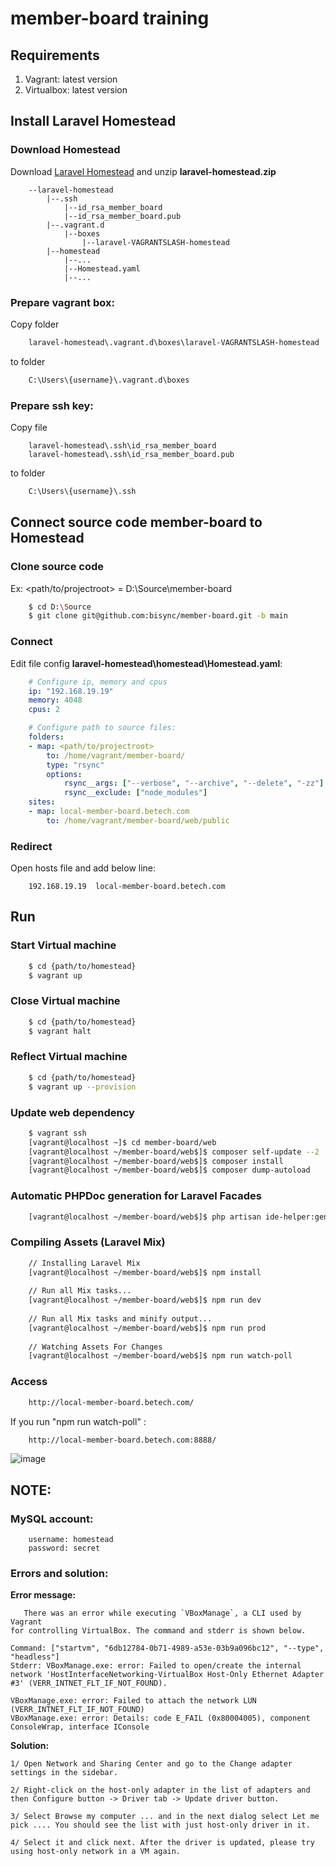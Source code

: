 # member-board training
## Requirements
1. Vagrant: latest version
2. Virtualbox: latest version

## Install Laravel Homestead

### Download Homestead
Download [Laravel Homestead](https://drive.google.com/file/d/15K4XSuygUYMbZw-sfKsmECC_Lwz4GXxB/view?usp=sharing) and unzip **laravel-homestead.zip**
```
    --laravel-homestead
        |--.ssh
            |--id_rsa_member_board
            |--id_rsa_member_board.pub
        |--.vagrant.d
            |--boxes
                |--laravel-VAGRANTSLASH-homestead
        |--homestead
            |--...
            |--Homestead.yaml
            |--...
```

### Prepare vagrant box:
Copy folder 
```bash
    laravel-homestead\.vagrant.d\boxes\laravel-VAGRANTSLASH-homestead
```

to folder
```bash
    C:\Users\{username}\.vagrant.d\boxes
```

### Prepare ssh key:
Copy file
```
    laravel-homestead\.ssh\id_rsa_member_board
    laravel-homestead\.ssh\id_rsa_member_board.pub
```

to folder
```bash
    C:\Users\{username}\.ssh
```

## Connect source code member-board to Homestead

### Clone source code
Ex: <path/to/projectroot> = D:\Source\member-board
```bash
    $ cd D:\Source
    $ git clone git@github.com:bisync/member-board.git -b main
```

### Connect
Edit file config **laravel-homestead\homestead\Homestead.yaml**:
```yaml
    # Configure ip, memory and cpus
    ip: "192.168.19.19"
    memory: 4048
    cpus: 2

    # Configure path to source files:
    folders:
    - map: <path/to/projectroot>
        to: /home/vagrant/member-board/
        type: "rsync"
        options:
            rsync__args: ["--verbose", "--archive", "--delete", "-zz"]
            rsync__exclude: ["node_modules"]
    sites:
    - map: local-member-board.betech.com
        to: /home/vagrant/member-board/web/public
```

### Redirect
Open hosts file and add below line:
```
    192.168.19.19  local-member-board.betech.com
```

## Run

### Start Virtual machine
```bash
    $ cd {path/to/homestead}
    $ vagrant up
```

### Close Virtual machine
```bash
    $ cd {path/to/homestead}
    $ vagrant halt
```

### Reflect Virtual machine
```bash
    $ cd {path/to/homestead}
    $ vagrant up --provision
```

### Update web dependency
```bash
    $ vagrant ssh
    [vagrant@localhost ~]$ cd member-board/web
    [vagrant@localhost ~/member-board/web$]$ composer self-update --2
    [vagrant@localhost ~/member-board/web$]$ composer install
    [vagrant@localhost ~/member-board/web$]$ composer dump-autoload
```

### Automatic PHPDoc generation for Laravel Facades
```bash
    [vagrant@localhost ~/member-board/web$]$ php artisan ide-helper:generate
```

### Compiling Assets (Laravel Mix)
```bash
    // Installing Laravel Mix
    [vagrant@localhost ~/member-board/web$]$ npm install
    
    // Run all Mix tasks...
    [vagrant@localhost ~/member-board/web$]$ npm run dev
    
    // Run all Mix tasks and minify output...
    [vagrant@localhost ~/member-board/web$]$ npm run prod
    
    // Watching Assets For Changes
    [vagrant@localhost ~/member-board/web$]$ npm run watch-poll
```

### Access
```bash
    http://local-member-board.betech.com/
```
If you run "npm run watch-poll" :
```bash
    http://local-member-board.betech.com:8888/
```

![image](https://user-images.githubusercontent.com/65880494/168237543-756da99b-03d1-4b90-a457-c2e1bdaa0d87.png)

## NOTE: 

### MySQL account:
```
    username: homestead
    password: secret
```
### Errors and solution:
**Error message:**
```
   There was an error while executing `VBoxManage`, a CLI used by Vagrant
for controlling VirtualBox. The command and stderr is shown below.

Command: ["startvm", "6db12784-0b71-4989-a53e-03b9a096bc12", "--type", "headless"]
Stderr: VBoxManage.exe: error: Failed to open/create the internal network 'HostInterfaceNetworking-VirtualBox Host-Only Ethernet Adapter #3' (VERR_INTNET_FLT_IF_NOT_FOUND).

VBoxManage.exe: error: Failed to attach the network LUN (VERR_INTNET_FLT_IF_NOT_FOUND)
VBoxManage.exe: error: Details: code E_FAIL (0x80004005), component ConsoleWrap, interface IConsole
```
**Solution:**
```
1/ Open Network and Sharing Center and go to the Change adapter settings in the sidebar.

2/ Right-click on the host-only adapter in the list of adapters and then Configure button -> Driver tab -> Update driver button.

3/ Select Browse my computer ... and in the next dialog select Let me pick .... You should see the list with just host-only driver in it.

4/ Select it and click next. After the driver is updated, please try using host-only network in a VM again.
```
